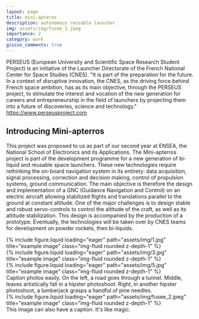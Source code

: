 ```yaml
---
layout: page
title: mini-apteros
description: autonomous reusable launcher
img: assets/img/fusee_1.jpeg
importance: 2
category: work
giscus_comments: true
---
```



PERSEUS (European University and Scientific Space Research Student Project) is an initiative of the Launcher Directorate of the French National Center for Space Studies (CNES). "It is part of the preparation for the future. In a context of disruptive innovation, the CNES, as the driving force behind French space ambition, has as its main objective, through the PERSEUS project, to stimulate the interest and vocation of the new generation for careers and entrepreneurship in the field of launchers by projecting them into a future of discoveries, science and technology."
https://www.perseusproject.com

## Introducing Mini-apterros

This project was proposed to us as part of our second year at ENSEA, the National School of Electronics and its Applications. The Mini-apterros project is part of the development programme for a new generation of bi-liquid and reusable space launchers. These new technologies require rethinking the on-board navigation system in its entirety: data acquisition, signal processing, correction and decision making, control of propulsion systems, ground communication. The main objective is therefore the design and implementation of a GNC (Guidance Navigation and Control) on an electric aircraft allowing stabilized flights and translations parallel to the ground at constant altitude. One of the major challenges is to design stable and robust servo-controls to control the altitude of the craft, as well as its attitude stabilization. This design is accompanied by the production of a prototype. Eventually, the technologies will be taken over by CNES teams for development on powder rockets, then bi-liquids.


<div class="row">
    <div class="col-sm mt-3 mt-md-0">
        {% include figure.liquid loading="eager" path="assets/img/1.jpg" title="example image" class="img-fluid rounded z-depth-1" %}
    </div>
    <div class="col-sm mt-3 mt-md-0">
        {% include figure.liquid loading="eager" path="assets/img/3.jpg" title="example image" class="img-fluid rounded z-depth-1" %}
    </div>
    <div class="col-sm mt-3 mt-md-0">
        {% include figure.liquid loading="eager" path="assets/img/5.jpg" title="example image" class="img-fluid rounded z-depth-1" %}
    </div>
</div>
<div class="caption">
    Caption photos easily. On the left, a road goes through a tunnel. Middle, leaves artistically fall in a hipster photoshoot. Right, in another hipster photoshoot, a lumberjack grasps a handful of pine needles.
</div>


<div class="row">
    <div class="col-sm mt-3 mt-md-0">
        {% include figure.liquid loading="eager" path="assets/img/fusee_2.jpeg" title="example image" class="img-fluid rounded z-depth-1" %}
    </div>
</div>
<div class="caption">
    This image can also have a caption. It's like magic.
</div>

